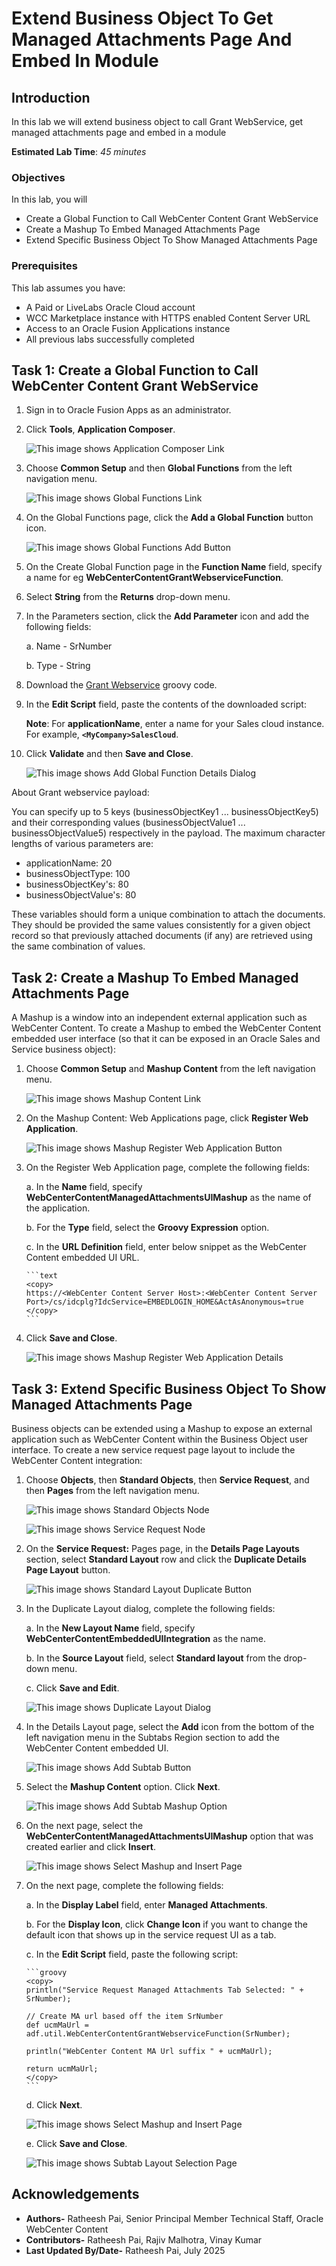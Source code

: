 # Extend Business Object To Get Managed Attachments Page And Embed In Module

## Introduction

In this lab we will extend business object to call Grant WebService, get managed attachments page and embed in a module

**Estimated Lab Time**: *45 minutes*

### Objectives

In this lab, you will

- Create a Global Function to Call WebCenter Content Grant WebService
- Create a Mashup To Embed Managed Attachments Page
- Extend Specific Business Object To Show Managed Attachments Page

### Prerequisites

This lab assumes you have:

- A Paid or LiveLabs Oracle Cloud account
- WCC Marketplace instance with HTTPS enabled Content Server URL
- Access to an Oracle Fusion Applications instance
- All previous labs successfully completed

## Task 1: Create a Global Function to Call WebCenter Content Grant WebService

1. Sign in to Oracle Fusion Apps as an administrator.

2. Click **Tools**, **Application Composer**.  

   ![This image shows Application Composer Link](images/app-composer-link.png "Application Composer Link")

3. Choose **Common Setup** and then **Global Functions** from the left navigation menu.

   ![This image shows Global Functions Link](images/global-functions-link.png "Global Functions Link")

4. On the Global Functions page, click the **Add a Global Function** button icon.

   ![This image shows Global Functions Add Button](images/global-functions-add.png "Global Functions Add Button")

5. On the Create Global Function page in the **Function Name** field, specify a name for eg  **WebCenterContentGrantWebserviceFunction**.

6. Select **String** from the **Returns** drop-down menu.

7. In the Parameters section, click the **Add Parameter** icon and add the following fields:

   a. Name - SrNumber

   b. Type - String

8. Download the [Grant Webservice](files/grant-ws.groovy) groovy code.

9. In the **Edit Script** field, paste the contents of the downloaded script:

   **Note**:
   For **applicationName**, enter a name for your Sales cloud instance. For example, **`<MyCompany>SalesCloud`**.

10. Click **Validate** and then **Save and Close**.

    ![This image shows Add Global Function Details Dialog](images/global-functions-details.png "Add Global Function Details Dialog")

About Grant webservice payload:

You can specify up to 5 keys (businessObjectKey1 ... businessObjectKey5) and their corresponding values (businessObjectValue1 ... businessObjectValue5) respectively in the payload. The maximum character lengths of various parameters are:

- applicationName: 20
- businessObjectType: 100
- businessObjectKey's: 80
- businessObjectValue's: 80

These variables should form a unique combination to attach the documents. They should be provided the same values consistently for a given object record so that previously attached documents (if any) are retrieved using the same combination of values.

## Task 2: Create a Mashup To Embed Managed Attachments Page

A Mashup is a window into an independent external application such as WebCenter Content. To create a Mashup to embed the WebCenter Content embedded user interface (so that it can be exposed in an Oracle Sales and Service business object):

1. Choose **Common Setup** and **Mashup Content** from the left navigation menu.

   ![This image shows Mashup Content Link](images/mashup-link.png "Mashup Content Link")

2. On the Mashup Content: Web Applications page, click **Register Web Application**.

   ![This image shows Mashup Register Web Application Button](images/register-webapp-button.png "Mashup Register Web Application Button")

3. On the Register Web Application page, complete the following fields:

   a.  In the **Name** field, specify **WebCenterContentManagedAttachmentsUIMashup** as the name of the application.

   b.  For the **Type** field, select the **Groovy Expression** option.

   c.  In the **URL Definition** field, enter below snippet as the WebCenter Content embedded UI URL.

       ```text
       <copy>
       https://<WebCenter Content Server Host>:<WebCenter Content Server Port>/cs/idcplg?IdcService=EMBEDLOGIN_HOME&ActAsAnonymous=true
       </copy>
       ```

4. Click **Save and Close**.

   ![This image shows Mashup Register Web Application Details](images/register-webapp-details.png "Mashup Register Web Application Details")

## Task 3: Extend Specific Business Object To Show Managed Attachments Page

Business objects can be extended using a Mashup to expose an external application such as WebCenter Content within the Business Object user interface. To create a new service request page layout to include the WebCenter Content integration:

1. Choose **Objects**, then **Standard Objects**, then **Service Request**, and then **Pages** from the left navigation menu.

   ![This image shows Standard Objects Node](images/standard-objects.png "Standard Objects Node")

   ![This image shows Service Request Node](images/service-request-link.png "Service Request Node")

2. On the **Service Request:** Pages page, in the **Details Page Layouts** section, select **Standard Layout** row and click the **Duplicate Details Page Layout** button.

   ![This image shows Standard Layout Duplicate Button](images/duplicate-layout-button.png "Standard Layout Duplicate Button")

3. In the Duplicate Layout dialog, complete the following fields:

   a.  In the **New Layout Name** field, specify **WebCenterContentEmbeddedUIIntegration** as the name.

   b.  In the **Source Layout** field, select **Standard layout** from the drop-down menu.

   c.  Click **Save and Edit**.

   ![This image shows Duplicate Layout Dialog](images/duplicate-layout-dialog.png "Duplicate Layout Dialog")

4. In the Details Layout page, select the **Add** icon from the bottom of the left navigation menu in the Subtabs Region section to add the WebCenter Content embedded UI.

   ![This image shows Add Subtab Button](images/add-subtab-button.png "Add Subtab Button")

5. Select the **Mashup Content** option. Click **Next**.

   ![This image shows Add Subtab Mashup Option](images/add-subtab-mashup.png "Add Subtab Mashup Option")

6. On the next page, select the **WebCenterContentManagedAttachmentsUIMashup** option that was created earlier and click **Insert**.

   ![This image shows Select Mashup and Insert Page](images/select-mashup-insert.png "Select Mashup and Insert Page")

7. On the next page, complete the following fields:

   a.  In the **Display Label** field, enter **Managed Attachments**.

   b.  For the **Display Icon**, click **Change Icon** if you want to change the default icon that shows up in the service request UI as a tab.

   c.  In the **Edit Script** field, paste the following script:

       ```groovy
       <copy>
       println("Service Request Managed Attachments Tab Selected: " + SrNumber);

       // Create MA url based off the item SrNumber
       def ucmMaUrl = adf.util.WebCenterContentGrantWebserviceFunction(SrNumber);

       println("WebCenter Content MA Url suffix " + ucmMaUrl);

       return ucmMaUrl;
       </copy>
       ```

   d.  Click **Next**.

   ![This image shows Select Mashup and Insert Page](images/mashup-script.png "Select Mashup and Insert Page")

   e.  Click **Save and Close**.

   ![This image shows Subtab Layout Selection Page](images/layout-selection.png "Subtab Layout Selection Page")

## Acknowledgements

- **Authors-** Ratheesh Pai, Senior Principal Member Technical Staff, Oracle WebCenter Content
- **Contributors-** Ratheesh Pai, Rajiv Malhotra, Vinay Kumar
- **Last Updated By/Date-** Ratheesh Pai, July 2025

